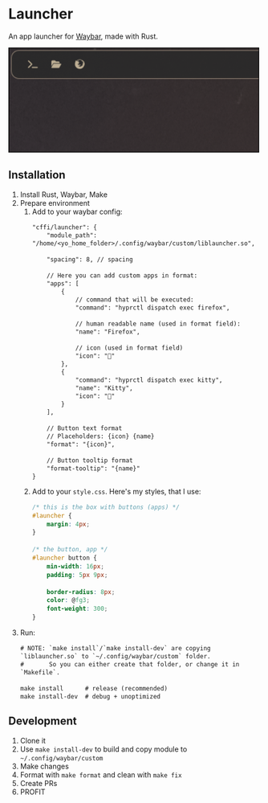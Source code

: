# Launcher

An app launcher for [Waybar](https://github.com/Alexays/Waybar), made with Rust.

<img src="./docs/readme.png" width=500 alt="Screenshot of module">

## Installation

1. Install Rust, Waybar, Make
2. Prepare environment
   1. Add to your waybar config:
      ```jsonc
      "cffi/launcher": {
          "module_path": "/home/<yo_home_folder>/.config/waybar/custom/liblauncher.so",

          "spacing": 8, // spacing

          // Here you can add custom apps in format:
          "apps": [
              {
                  // command that will be executed:
                  "command": "hyprctl dispatch exec firefox",

                  // human readable name (used in format field):
                  "name": "Firefox",

                  // icon (used in format field)
                  "icon": ""
              },
              {
                  "command": "hyprctl dispatch exec kitty",
                  "name": "Kitty",
                  "icon": ""
              }
          ],

          // Button text format
          // Placeholders: {icon} {name}
          "format": "{icon}",

          // Button tooltip format
          "format-tooltip": "{name}"
      }
      ```
   2. Add to your `style.css`.
      Here's my styles, that I use:
      ```css
      /* this is the box with buttons (apps) */
      #launcher {
          margin: 4px;
      }

      /* the button, app */
      #launcher button {
          min-width: 16px;
          padding: 5px 9px;

          border-radius: 8px;
          color: @fg3;
          font-weight: 300;
      }
      ```
3. Run:
   ```shell
   # NOTE: `make install`/`make install-dev` are copying `liblauncher.so` to `~/.config/waybar/custom` folder.
   #       So you can either create that folder, or change it in `Makefile`.
    
   make install      # release (recommended)
   make install-dev  # debug + unoptimized
   ```

## Development

1. Clone it
2. Use `make install-dev` to build and copy module to `~/.config/waybar/custom`
3. Make changes
4. Format with `make format` and clean with `make fix`
5. Create PRs
6. PROFIT
